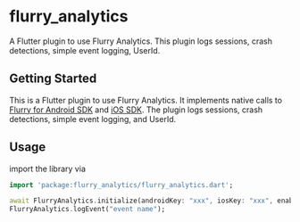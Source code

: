 # flurry_analytics

A Flutter plugin to use Flurry Analytics. This plugin logs sessions, crash detections, simple event logging, UserId.

## Getting Started

This is a Flutter plugin to use Flurry Analytics. It implements native calls to [Flurry for Android SDK][flurry_sdk_android] and [iOS SDK][flurry_sdk_ios]. The plugin logs sessions, crash detections, simple event logging, and UserId.



## Usage
import the library via
``` dart
import 'package:flurry_analytics/flurry_analytics.dart';
```

``` dart
await FlurryAnalytics.initialize(androidKey: "xxx", iosKey: "xxx", enableLog: true);
FlurryAnalytics.logEvent("event name");
```


[flurry_sdk_android]: https://developer.yahoo.com/flurry/docs/integrateflurry/android
[flurry_sdk_ios]: https://developer.yahoo.com/flurry/docs/integrateflurry/ios